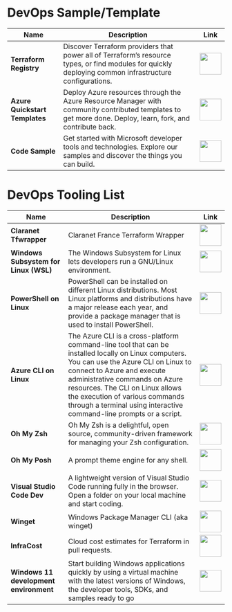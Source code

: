 # DevOps Sample/Template

| Name | Description | Link |
|--|--|--|
| **Terraform Registry** | Discover Terraform providers that power all of Terraform’s resource types, or find modules for quickly deploying common infrastructure configurations. | <a href="https://registry.terraform.io"><img src="https://github.com/jcabeza/azure/blob/main/docs/assets/reshot-icon-link.svg?raw=true" width="50"/></a> |
| **Azure Quickstart Templates** | Deploy Azure resources through the Azure Resource Manager with community contributed templates to get more done. Deploy, learn, fork, and contribute back. | <a href="https://azure.microsoft.com/en-us/resources/templates"><img src="https://github.com/jcabeza/azure/blob/main/docs/assets/reshot-icon-link.svg?raw=true" width="50"/></a> |
| **Code Sample** | Get started with Microsoft developer tools and technologies. Explore our samples and discover the things you can build. | <a href="ttps://docs.microsoft.com/fr-fr/samples/browse/?products"><img src="https://github.com/jcabeza/azure/blob/main/docs/assets/reshot-icon-link.svg?raw=true" width="50"/></a> |

# DevOps Tooling List

| Name | Description | Link |
|--|--|--|
| **Claranet Tfwrapper** | Claranet France Terraform Wrapper | <a href="https://github.com/claranet/terraform-wrapper"><img src="https://github.com/jcabeza/azure/blob/main/docs/assets/reshot-icon-link.svg?raw=true" width="50"/></a> |
| **Windows Subsystem for Linux (WSL)** | The Windows Subsystem for Linux lets developers run a GNU/Linux environment. | <a href="https://docs.microsoft.com/en-us/windows/wsl/install"><img src="https://github.com/jcabeza/azure/blob/main/docs/assets/reshot-icon-link.svg?raw=true" width="50"/></a> |
| **PowerShell on Linux** | PowerShell can be installed on different Linux distributions. Most Linux platforms and distributions have a major release each year, and provide a package manager that is used to install PowerShell. | <a href="https://docs.microsoft.com/en-us/powershell/scripting/install/installing-powershell-on-linux?view=powershell-7.2"><img src="https://github.com/jcabeza/azure/blob/main/docs/assets/reshot-icon-link.svg?raw=true" width="50"/></a> |
| **Azure CLI on Linux** | The Azure CLI is a cross-platform command-line tool that can be installed locally on Linux computers. You can use the Azure CLI on Linux to connect to Azure and execute administrative commands on Azure resources. The CLI on Linux allows the execution of various commands through a terminal using interactive command-line prompts or a script. | <a href="https://docs.microsoft.com/en-us/cli/azure/install-azure-cli-linux?pivots=apt"><img src="https://github.com/jcabeza/azure/blob/main/docs/assets/reshot-icon-link.svg?raw=true" width="50"/></a> |
| **Oh My Zsh** | Oh My Zsh is a delightful, open source, community-driven framework for managing your Zsh configuration. | <a href="https://ohmyz.sh/"><img src="https://github.com/jcabeza/azure/blob/main/docs/assets/reshot-icon-link.svg?raw=true" width="50"/></a> |
| **Oh My Posh** | A prompt theme engine for any shell. | <a href="https://www.ohmyposh.dev/"><img src="https://github.com/jcabeza/azure/blob/main/docs/assets/reshot-icon-link.svg?raw=true" width="50"/></a> |
| **Visual Studio Code Dev** | A lightweight version of Visual Studio Code running fully in the browser. Open a folder on your local machine and start coding. | <a href="https://vscode.dev/"><img src="https://github.com/jcabeza/azure/blob/main/docs/assets/reshot-icon-link.svg?raw=true" width="50"/></a> |
| **Winget** | Windows Package Manager CLI (aka winget) | <a href="https://github.com/microsoft/winget-cli"><img src="https://github.com/jcabeza/azure/blob/main/docs/assets/reshot-icon-link.svg?raw=true" width="50"/></a> |
| **InfraCost** | Cloud cost estimates for Terraform in pull requests. | <a href="https://www.infracost.io/"><img src="https://github.com/jcabeza/azure/blob/main/docs/assets/reshot-icon-link.svg?raw=true" width="50"/></a> |
| **Windows 11 development environment** | Start building Windows applications quickly by using a virtual machine with the latest versions of Windows, the developer tools, SDKs, and samples ready to go | <a href="https://developer.microsoft.com/en-us/windows/downloads/virtual-machines"><img src="https://github.com/jcabeza/azure/blob/main/docs/assets/reshot-icon-link.svg?raw=true" width="50"/></a> |